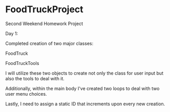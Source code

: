 # FoodTruckProject
 Second Weekend Homework Project

Day 1:

Completed creation of two major classes:

FoodTruck

FoodTruckTools

I will utilize these two objects to create not only the class for user input but also the tools to deal with it.

Additionally, within the main body I've created two loops to deal with two user menu choices.

Lastly, I need to assign a static ID that increments upon every new creation.
